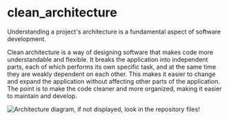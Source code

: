 # clean_architecture

Understanding a project's architecture is a fundamental aspect of software development.

Clean architecture is a way of designing software that makes code more understandable and flexible. It breaks the application into independent parts, each of which performs its own specific task, and at the same time they are weakly dependent on each other. This makes it easier to change and expand the application without affecting other parts of the application. The point is to make the code cleaner and more organized, making it easier to maintain and develop.

![Architecture diagram, if not displayed, look in the repository files!](./scheme.jpg)
